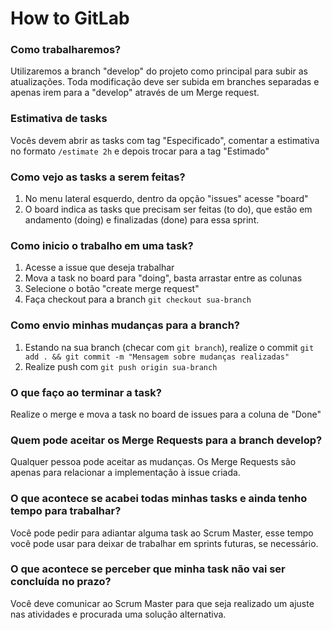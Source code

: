 # How to GitLab

### Como trabalharemos?
Utilizaremos a branch "develop" do projeto como principal para subir as atualizações. Toda modificação deve ser subida em branches separadas e apenas irem para a "develop" através de um Merge request.

### Estimativa de tasks
Vocês devem abrir as tasks com tag "Especificado", comentar a estimativa no formato `/estimate 2h` e depois trocar para a tag "Estimado"

### Como vejo as tasks a serem feitas?
1. No menu lateral esquerdo, dentro da opção "issues" acesse "board"
2. O board indica as tasks que precisam ser feitas (to do), que estão em andamento (doing) e finalizadas (done) para essa sprint.

### Como inicio o trabalho em uma task?
1. Acesse a issue que deseja trabalhar
2. Mova a task no board para "doing", basta arrastar entre as colunas
3. Selecione o botão "create merge request"
4. Faça checkout para a branch `git checkout sua-branch`

### Como envio minhas mudanças para a branch?
1. Estando na sua branch (checar com `git branch`), realize o commit `git add . && git commit -m "Mensagem sobre mudanças realizadas"`
2. Realize push com `git push origin sua-branch`

### O que faço ao terminar a task?
Realize o merge e mova a task no board de issues para a coluna de "Done"

### Quem pode aceitar os Merge Requests para a branch develop?
Qualquer pessoa pode aceitar as mudanças. Os Merge Requests são apenas para relacionar a implementação à issue criada.

### O que acontece se acabei todas minhas tasks e ainda tenho tempo para trabalhar?
Você pode pedir para adiantar alguma task ao Scrum Master, esse tempo você pode usar para deixar de trabalhar em sprints futuras, se necessário.

### O que acontece se perceber que minha task não vai ser concluída no prazo?
Você deve comunicar ao Scrum Master para que seja realizado um ajuste nas atividades e procurada uma solução alternativa.
